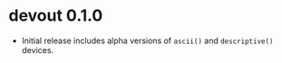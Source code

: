 # devout 0.1.0

* Initial release includes alpha versions of `ascii()` and `descriptive()` devices.
